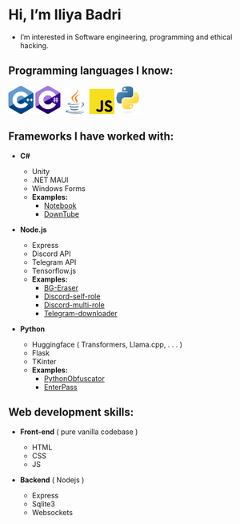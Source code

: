 # Hi, I’m Iliya Badri

- I’m interested in Software engineering, programming and ethical hacking.

## **Programming languages I know:** 

<div inline=true>
<img src="https://raw.githubusercontent.com/IliyaBadri/IliyaBadri/main/cpp_logo.svg" alt="drawing" width="50"/>
<img src="https://raw.githubusercontent.com/IliyaBadri/IliyaBadri/main/cs_logo.svg" alt="drawing" width="50"/>
<img src="https://raw.githubusercontent.com/IliyaBadri/IliyaBadri/main/j_logo.svg" alt="drawing" width="50"/>
<img src="https://raw.githubusercontent.com/IliyaBadri/IliyaBadri/main/js_logo.svg" alt="drawing" width="50"/>
<img src="https://raw.githubusercontent.com/IliyaBadri/IliyaBadri/main/py_logo.svg" alt="drawing" width="50"/>
</div>

## **Frameworks I have worked with:**
- **C#**
	-  Unity
	- .NET MAUI
	- Windows Forms
	- **Examples:**
		- [Notebook](https://github.com/enterace/Notebook)
		- [DownTube](https://github.com/enterace/DownTube)
	
- **Node.js** 
  - Express
  - Discord API
  - Telegram API
  - Tensorflow.js
  - **Examples:**
	  - [BG-Eraser](https://github.com/IliyaBadri/BG-Eraser)
	  - [Discord-self-role](https://github.com/IliyaBadri/Discord-self-role)
	  - [Discord-multi-role](https://github.com/IliyaBadri/Discord-multi-role)
	  - [Telegram-downloader](https://github.com/IliyaBadri/Telegram-downloader)

- **Python**
	- Huggingface ( Transformers, Llama.cpp, . . . )
	- Flask
	- TKinter
	- **Examples:**
		- [PythonObfuscator](https://github.com/IliyaBadri/PythonObfuscator)
		- [EnterPass](https://github.com/enterace/EnterPass)

## **Web development skills:**
- **Front-end** ( pure vanilla codebase )
	- HTML
	- CSS
	- JS

- **Backend** ( Nodejs )
	- Express
	- Sqlite3
	- Websockets
